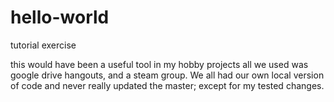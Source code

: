 # hello-world
tutorial exercise

this would have been a useful tool in my hobby projects all we used was google drive hangouts, and a steam group.  We all had our own local version of code and never really updated the master; except for my tested changes.
